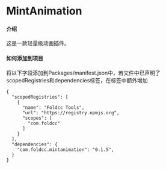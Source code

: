 # MintAnimation

#### 介绍
这是一款轻量级动画插件。

#### 如何添加到项目
将以下字段添加到Packages/manifest.json中，若文件中已声明了scopedRegistries和dependencies标签，在标签中额外增加

```
{
  "scopedRegistries": [
    {
      "name": "Foldcc Tools",
      "url": "https://registry.npmjs.org",
      "scopes": [
        "com.foldcc"
      ]
    }
  ],
  "dependencies": {
    "com.foldcc.mintanimation": "0.1.5",
  }
}
```